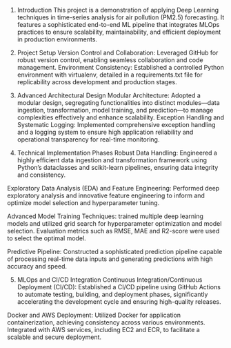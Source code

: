 1. Introduction
This project is a demonstration of applying Deep Learning techniques in time-series analysis for air pollution (PM2.5) forecasting. It features a sophisticated end-to-end ML pipeline that integrates MLOps practices to ensure scalability, maintainability, and efficient deployment in production environments.

2. Project Setup
Version Control and Collaboration: Leveraged GitHub for robust version control, enabling seamless collaboration and code management.
Environment Consistency: Established a controlled Python environment with virtualenv, detailed in a requirements.txt file for replicability across development and production stages.

3. Advanced Architectural Design
Modular Architecture: Adopted a modular design, segregating functionalities into distinct modules—data ingestion, transformation, model training, and prediction—to manage complexities effectively and enhance scalability.
Exception Handling and Systematic Logging: Implemented comprehensive exception handling and a logging system to ensure high application reliability and operational transparency for real-time monitoring.

4. Technical Implementation Phases
Robust Data Handling: Engineered a highly efficient data ingestion and transformation framework using Python’s dataclasses and scikit-learn pipelines, ensuring data integrity and consistency.

Exploratory Data Analysis (EDA) and Feature Engineering: Performed deep exploratory analysis and innovative feature engineering to inform and optimize model selection and hyperparameter tuning.

Advanced Model Training Techniques: trained multiple deep learning models and utilized grid search for hyperparameter optimization and model selection. Evaluation metrics such as RMSE, MAE and R2-score were used to select the optimal model.

Predictive Pipeline: Constructed a sophisticated prediction pipeline capable of processing real-time data inputs and generating predictions with high accuracy and speed.

5. MLOps and CI/CD Integration
Continuous Integration/Continuous Deployment (CI/CD): Established a CI/CD pipeline using GitHub Actions to automate testing, building, and deployment phases, significantly accelerating the development cycle and ensuring high-quality releases.

Docker and AWS Deployment: Utilized Docker for application containerization, achieving consistency across various environments. Integrated with AWS services, including EC2 and ECR, to facilitate a scalable and secure deployment.
